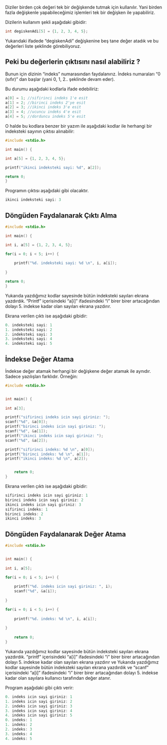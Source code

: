 ﻿
Diziler birden çok değeri tek bir değişkende tutmak için kullanılır. Yani birden fazla değişkenle yapabileceğimiz işlemleri tek bir değişken ile yapabiliriz.

Dizilerin kullanım şekli aşağıdaki gibidir:

```cpp
int degiskenAdi[5] = {1, 2, 3, 4, 5};
```

Yukarıdaki ifadede “degiskenAdi” değişkenine beş tane değer atadık ve bu değerleri liste şeklinde görebiliyoruz.

## Peki bu değerlerin çıktısını nasıl alabiliriz ?

Bunun için dizinin “indeks” numarasından faydalanırız. İndeks numaraları “0 (sıfır)” dan başlar (yani 0, 1, 2.. şeklinde devam eder).

Bu durumu aşağıdaki kodlarla ifade edebiliriz:

```cpp
a[0] = 1; //sifirinci indeks 1'e esit
a[1] = 2; //birinci indeks 2'ye esit
a[2] = 3; //ikinci indeks 3'e esit
a[3] = 4; //ucuncu indeks 4'e esit
a[4] = 5; //dorduncu indeks 5'e esit
```

O halde bu kodlara benzer bir yazım ile aşağıdaki kodlar ile herhangi bir indeksteki sayının çıktısı alınabilir:

```cpp
#include <stdio.h>

int main() {

int a[5] = {1, 2, 3, 4, 5};

printf("ikinci indeksteki sayi: %d", a[2]);

return 0;
}
```

Programın çıktısı aşağıdaki gibi olacaktır.

```cpp
ikinci indeksteki sayi: 3
```

## Döngüden Faydalanarak Çıktı Alma

```cpp
#include <stdio.h>

int main() {

int i, a[5] = {1, 2, 3, 4, 5};

for(i = 0; i < 5; i++) {
	
	printf("%d. indeksteki sayi: %d \n", i, a[i]);
	
}

return 0;
}
```

Yukarıda yazdığımız kodlar sayesinde bütün indeksteki sayıları ekrana yazdırdık. “Printf” içerisindeki “a[i]” ifadesindeki “i” birer birer artacağından dolayı 5. indekse kadar olan sayıları ekrana yazdırır.

Ekrana verilen çıktı ise aşağıdaki gibidir:

```cpp
0. indeksteki sayi: 1
1. indeksteki sayi: 2
2. indeksteki sayi: 3
3. indeksteki sayi: 4
4. indeksteki sayi: 5
```

## İndekse Değer Atama

İndekse değer atamak herhangi bir değişkene değer atamak ile aynıdır. Sadece yazılışları farklıdır. Örneğin:

```cpp
#include <stdio.h>


int main() {
	
int a[3];

printf("sifirinci indeks icin sayi giriniz: ");
scanf("%d", &a[0]);
printf("birinci indeks icin sayi giriniz: ");
scanf("%d", &a[1]);
printf("ikinci indeks icin sayi giriniz: ");
scanf("%d", &a[2]);

printf("sifirinci indeks: %d \n", a[0]);
printf("birinci indeks: %d \n", a[1]);
printf("ikinci indeks: %d \n", a[2]);


	return 0;
}
```

Ekrana verilen çıktı ise aşağıdaki gibidir:

```cpp
sifirinci indeks icin sayi giriniz: 1
birinci indeks icin sayi giriniz: 2
ikinci indeks icin sayi giriniz: 3
sifirinci indeks: 1
birinci indeks: 2
ikinci indeks: 3
```

## Döngüden Faydalanarak Değer Atama

```cpp
#include <stdio.h>


int main() {
	
int i, a[5];

for(i = 0; i < 5; i++) {
	
	printf("%d. indeks icin sayi giriniz: ", i);
	scanf("%d", &a[i]);
	
}

for(i = 0; i < 5; i++) {
	
	printf("%d. indeks: %d \n", i, a[i]);
	
}
	
	return 0;
}
```

Yukarıda yazdığımız kodlar sayesinde bütün indeksteki sayıları ekrana yazdırdık. “printf” içerisindeki “a[i]” ifadesindeki “i” birer birer artacağından dolayı 5. indekse kadar olan sayıları ekrana yazdırır ve Yukarıda yazdığımız kodlar sayesinde bütün indeksteki sayıları ekrana yazdırdık ve “scanf” içerisindeki “a[i]” ifadesindeki “i” birer birer artacağından dolayı 5. indekse kadar olan sayılara kullanıcı tarafından değer atanır.

Program aşağıdaki gibi çıktı verir:

```cpp
0. indeks icin sayi giriniz: 1
1. indeks icin sayi giriniz: 2
2. indeks icin sayi giriniz: 3
3. indeks icin sayi giriniz: 4
4. indeks icin sayi giriniz: 5
0. indeks: 1
1. indeks: 2
2. indeks: 3
3. indeks: 4
4. indeks: 5
```
